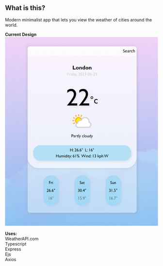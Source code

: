 ## What is this?

Modern minimalist app that lets you view the weather of cities around the world.

**Current Design**\
![Current Design](./public/images/design.png)

**Uses:** \
WeatherAPI.com\
Typescript\
Express\
Ejs\
Axios
